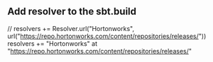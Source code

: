 ## Add resolver to the sbt.build
// resolvers += Resolver.url("Hortonworks", url("https://repo.hortonworks.com/content/repositories/releases/"))
resolvers += "Hortonworks" at "https://repo.hortonworks.com/content/repositories/releases/"
